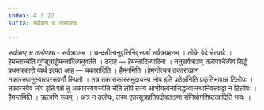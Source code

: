 ```yaml
---
index: 4.3.22
sutra: सर्वत्राण् च तलोपश्च

---
```

_सर्वत्राण् च तलोपश्च_ - सर्वत्राऽण्च । छन्दसीत्यनुवृत्तिनिवृत्त्यर्थं सर्वत्रग्रहणम् । लोके वेदे चेत्यर्थः ।हेमन्ताच्चे॑ति पूर्वसूत्राद्धेमन्तादित्यनुवर्तते । तदाह — हेमन्तादित्यादिना । ननुसर्वत्राऽण् तलोपश्चे॑त्येव सिद्धे प्रथमचकारो व्यर्थ इत्यत आह — चकारादिति । हैमनमिति ।हेमन्ते॑त्यत्र तकारात्प्राग् नकारस्यानुस्वारपरसवर्णौ स्थितौ । तत्र तकाराकारसमुदायस्य लोप इति पक्षेअ॑निति प्रकृतिभावान्न टिलोपः । तकारस्यैव लोप इति पक्षे तु अकारस्ययस्येति चे॑ति लोपे तस्य आभीयत्वेनासिद्धत्वात्स्थानिवत्त्वाद्वा न टिलोपः । हैमन्तमिति । ऋत्वणि रूपम् । अत्र न तलोपः, तस्य एतत्सूत्रप्रतिपदोक्ताऽणा संनियोगशिष्टत्वादिति भावः । 